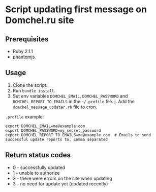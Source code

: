 # Script updating first message on Domchel.ru site

## Prerequisites

* Ruby 2.1.1
* [phantomjs](http://phantomjs.org)

## Usage

1. Clone the script.
2. Run `bundle install`.
3. Set env variables `DOMCHEL_EMAIL`, `DOMCHEL_PASSWORD` and `DOMCHEL_REPORT_TO_EMAILS` in the `~/.profile` file.
j. Add the `domchel_message_updater.rb` file to cron.

`.profile` example:

    export DOMCHEL_EMAIL=me@example.com
    export DOMCHEL_PASSWORD=my_secret_password
    export DOMCHEL_REPORT_TO_EMAILS=me@example.com  # Emails to send successful update reports to, comma separated

## Return status codes

* 0 - successfully updated
* 1 - unable to authorize
* 2 - there were errors on the site when updating
* 3 - no need for update yet (updated recently)

